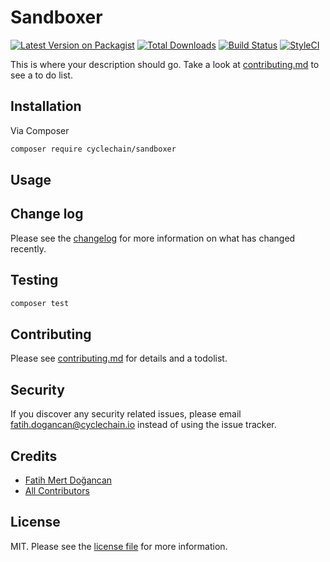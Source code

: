 # Sandboxer

[![Latest Version on Packagist][ico-version]][link-packagist]
[![Total Downloads][ico-downloads]][link-downloads]
[![Build Status][ico-travis]][link-travis]
[![StyleCI][ico-styleci]][link-styleci]

This is where your description should go. Take a look at [contributing.md](contributing.md) to see a to do list.

## Installation

Via Composer

```bash
composer require cyclechain/sandboxer
```

## Usage

## Change log

Please see the [changelog](changelog.md) for more information on what has changed recently.

## Testing

```bash
composer test
```

## Contributing

Please see [contributing.md](contributing.md) for details and a todolist.

## Security

If you discover any security related issues, please email fatih.dogancan@cyclechain.io instead of using the issue tracker.

## Credits

- [Fatih Mert Doğancan][link-author]
- [All Contributors][link-contributors]

## License

MIT. Please see the [license file](license.md) for more information.

[ico-version]: https://img.shields.io/packagist/v/cyclechain/sandboxer.svg?style=flat-square
[ico-downloads]: https://img.shields.io/packagist/dt/cyclechain/sandboxer.svg?style=flat-square
[ico-travis]: https://img.shields.io/travis/cyclechain/sandboxer/master.svg?style=flat-square
[ico-styleci]: https://styleci.io/repos/12345678/shield

[link-packagist]: https://packagist.org/packages/cyclechain/sandboxer
[link-downloads]: https://packagist.org/packages/cyclechain/sandboxer
[link-travis]: https://travis-ci.org/cyclechain/sandboxer
[link-styleci]: https://styleci.io/repos/12345678
[link-author]: https://github.com/cyclechain
[link-contributors]: ../../contributors
